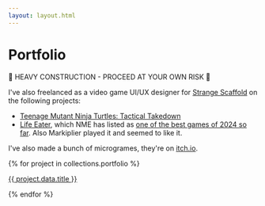 ```yaml
---
layout: layout.html
---
```


# Portfolio

🚧 HEAVY CONSTRUCTION - PROCEED AT YOUR OWN RISK 🚧

I've also freelanced as a video game UI/UX designer for [Strange Scaffold](https://www.strangescaffold.com/) on the following projects:
* [Teenage Mutant Ninja Turtles: Tactical Takedown](https://store.steampowered.com/app/3229100/Teenage_Mutant_Ninja_Turtles_Tactical_Takedown/)
* [Life Eater](https://store.steampowered.com/app/2632930/Life_Eater/), which NME has listed as [one of the best games of 2024 so far](https://www.nme.com/features/the-best-games-of-2024-so-far-3767675). Also Markiplier played it and seemed to like it.

I've also made a bunch of microgrames, they're on [itch.io](https://vaidap.itch.io/).

{% for project in collections.portfolio %}
<p><a href="{{ project.url }}">{{ project.data.title }}</a></p>
{% endfor %}